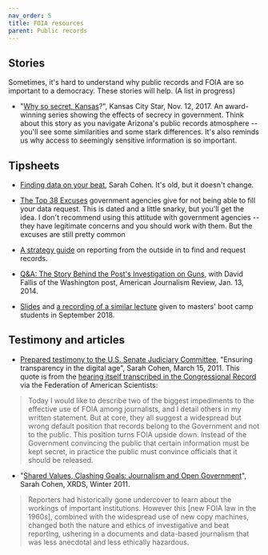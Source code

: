 ```yaml
---
nav_order: 5
title: FOIA resources
parent: Public records
---
```


## Stories

Sometimes, it's hard to understand why public records and FOIA are so important to a democracy. These stories will help. (A list in progress)


* "[Why so secret, Kansas](https://www.kansascity.com/news/politics-government/article184179651.html)?", Kansas City Star, Nov. 12, 2017. An award-winning series showing the effects of secrecy in government. Think about this story as you navigate Arizona's public records atmosphere -- you'll see some similarities and some stark differences. It's also reminds us why access to seemingly sensitive information is so important.

## Tipsheets

* [Finding data on  your beat](https://cronkitedata.github.io/reporting/assets/docs/beatrecords.pdf), Sarah Cohen. It's old, but it doesn't change.

* [The Top 38 Excuses](http://sarahcnyt.github.io/classes/docs/Top%2038%20excuses.pdf) government agencies give for not being able to fill your data request. This is dated and a little snarky, but you'll get the idea. I don't recommend using this attitude with government agencies -- they have legitimate concerns and you should work with them. But the excuses are still pretty common

* [A strategy guide](docs/strategy) on reporting from the outside in to find and request records.

* [Q&A: The Story Behind the Post's Investigation on Guns](http://ajr.org/2014/01/13/chasing-truth-guns/), with David Fallis of the Washington post, American Journalism Review, Jan. 13, 2014.

* [Slides](https://docs.google.com/presentation/d/1Ow6xQ9J9KVpOGKNV_tTW3RIXuS8mMHbFsSeC3xn1gsA/edit?usp=sharing) and [a recording of a similar lecture](https://drive.google.com/file/d/1AeBn01YMzAnGeFlG92FqrPNnpurX_Z0f/view?usp=sharing) given to masters' boot camp students in September 2018.


## Testimony and articles

* [Prepared testimony to the U.S. Senate Judiciary Committee](https://www.judiciary.senate.gov/imo/media/doc/11-3-15%20Cohen%20Testimony.pdf), "Ensuring transparency in the digital age", Sarah Cohen, March 15, 2011. This quote is from the [hearing itself transcribed in the Congressional Record](https://fas.org/sgp/congress/2011/foia.pdf) via the Federation of American Scientists:

<blockquote> Today I would like to describe two of the biggest impediments to the effective use of FOIA among journalists, and I detail others in my written statement. But at core, they all suggest a widespread but wrong default position that records belong to the Government and not to the public. This position turns FOIA upside down. Instead of the Government convincing the public that certain information must be kept secret, in practice the public must convince officials that it should be released.  </blockquote>

* "[Shared Values, Clashing Goals: Journalism and Open Government](https://xrds.acm.org/article.cfm?aid=2043246)", Sarah Cohen, XRDS, Winter 2011.

<blockquote>Reporters had historically gone undercover to learn about the workings of important institutions. However this [new FOIA law in the 1960s], combined with the widespread use of new copy machines, changed both the nature and ethics of investigative and beat reporting, ushering in a documents and data-based journalism that was less anecdotal and less ethically hazardous.
</blockquote>

